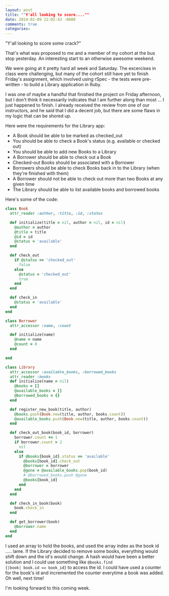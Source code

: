 ```yaml
---
layout: post
title: ""Y'all looking to score....""
date: 2014-02-09 22:02:43 -0600
comments: true
categories:
---
```

"Y'all looking to score some crack?"

That's what was proposed to me and a member of my cohort at the bus stop yesterday. An interesting start to an otherwise awesome weekend.
<!-- more -->

We were going at it pretty hard all week and Saturday. The excercises in class were challenging, but many of the cohort still have yet to finish Friday's assignment, which involved using rSpec - the tests were pre-written - to build a Library application in Ruby.

I was one of maybe a handful that finished the project on Friday afternoon, but I don't think it necessarily indicates that I am further along than most ... I just happened to finish. I already received the review from one of our instructors, and he said that I did a decent job, but there are some flaws in my logic that can be shored up.

Here were the requirements for the Library app:

- A Book should be able to be marked as checked_out
- You should be able to check a Book's status (e.g. available or checked out)
- You should be able to add new Books to a Library
- A Borrower should be able to check out a Book
- Checked-out Books should be associated with a Borrower
- Borrowers should be able to check Books back in to the Library (when they're finished with them)
- A Borrower should not be able to check out more than two Books at any given time
- The Library should be able to list available books and borrowed books

Here's some of the code:

```ruby
class Book
  attr_reader :author, :title, :id, :status

  def initialize(title = nil, author = nil, id = nil)
    @author = author
    @title = title
    @id = id
    @status = 'available'
  end

  def check_out
    if @status == 'checked_out'
      false
    else
      @status = 'checked_out'
      true
    end
  end

  def check_in
    @status = 'available'
  end
end

class Borrower
  attr_accessor :name, :count

  def initialize(name)
    @name = name
    @count = 0
  end

end

class Library
  attr_accessor :available_books, :borrowed_books
  attr_reader :books
  def initialize(name = nil)
    @books = []
    @available_books = []
    @borrowed_books = {}
  end

  def register_new_book(title, author)
    @books.push(Book.new(title, author, books.count))
    @available_books.push(Book.new(title, author, books.count))
  end

  def check_out_book(book_id, borrower)
    borrower.count += 1
    if borrower.count > 2
      nil
    else
      if @books[book_id].status == 'available'
        @books[book_id].check_out
        @borrower = borrower
        @gone = @available_books.pop(book_id)
        # @borrowed_books.push @gone
        @books[book_id]
      end
    end
  end

  def check_in_book(book)
    book.check_in
  end

  def get_borrower(book)
    @borrower.name
  end
end
```

I used an array to hold the books, and used the array index as the book id ..... lame. If the Library decided to remove some books, everything would shift down and the id's would change. A hash would have been a better solution and I could use something like <code>@books.find {|book| book.id == book_id}</code> to access the id. I could have used a counter for the book's id and incremented the counter everytime a book was added. Oh well, next time!

I'm looking forward to this coming week.
